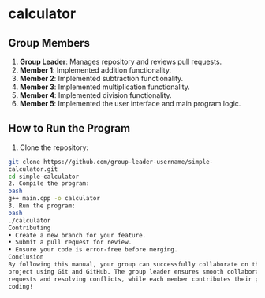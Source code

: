 # calculator
## Group Members
1. **Group Leader**: Manages repository and reviews pull 
requests.
2. **Member 1**: Implemented addition functionality.
3. **Member 2**: Implemented subtraction functionality.
4. **Member 3**: Implemented multiplication functionality.
5. **Member 4**: Implemented division functionality.
6. **Member 5**: Implemented the user interface and main program 
logic.
## How to Run the Program
1. Clone the repository:
 ```bash
 git clone https://github.com/group-leader-username/simple-
calculator.git
 cd simple-calculator
2. Compile the program:
bash
g++ main.cpp -o calculator
3. Run the program:
bash
./calculator
Contributing
• Create a new branch for your feature.
• Submit a pull request for review.
• Ensure your code is error-free before merging.
Conclusion
By following this manual, your group can successfully collaborate on the e Calculator** 
project using Git and GitHub. The group leader ensures smooth collaboration by managing pull 
requests and resolving conflicts, while each member contributes their part to the project. Happy 
coding!

